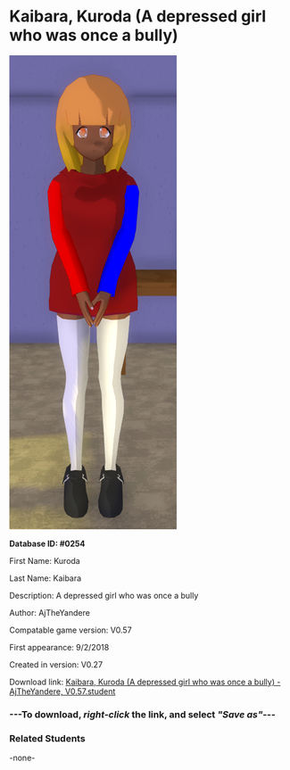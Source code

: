 # Kaibara, Kuroda (A depressed girl who was once a bully)

<img src="../../Files/Images/Kaibara, Kuroda (A depressed girl who was once a bully).png" title="Kaibara, Kuroda (A depressed girl who was once a bully) - AjTheYandere, V0.57">

**Database ID: #0254**

First Name: Kuroda

Last Name: Kaibara

Description: A depressed girl who was once a bully

Author: AjTheYandere

Compatable game version: V0.57

First appearance: 9/2/2018

Created in version: V0.27

Download link: <a href="https://raw.githubusercontent.com/Arbiter1223/Daigaku-Gurashi-Custom-Students/master/Files/Student%20Files/Kaibara%2C%20Kuroda%20(A%20depressed%20girl%20who%20was%20once%20a%20bully)%20-%20AjTheYandere%2C%20V0.57.student">Kaibara, Kuroda (A depressed girl who was once a bully) - AjTheYandere, V0.57.student</a>

### ---**To download, _right-click_ the link, and select _"Save as"_**---

### Related Students

-none-
